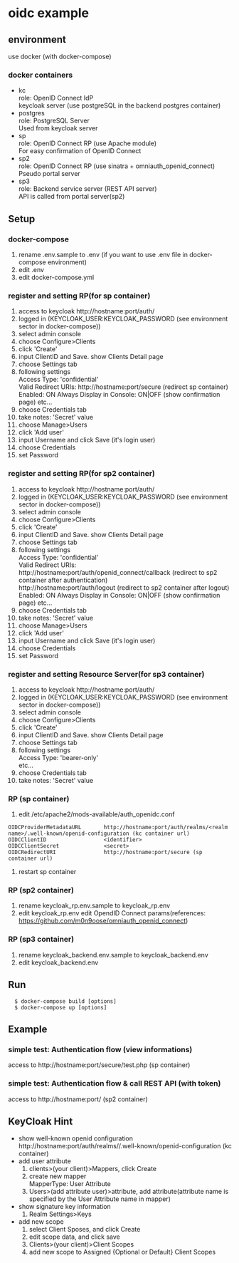 # oidc example
## environment
 use docker (with docker-compose)
### docker containers
 * kc  
   role: OpenID Connect IdP  
     keycloak server (use postgreSQL in the backend postgres container)  
 * postgres  
   role: PostgreSQL Server  
     Used from keycloak server  
 * sp  
   role: OpenID Connect RP (use Apache module)  
     For easy confirmation of OpenID Connect  
 * sp2  
   role: OpenID Connect RP (use sinatra + omniauth\_openid\_connect)  
     Pseudo portal server  
 * sp3  
   role: Backend service server (REST API server)  
     API is called from portal server(sp2)  
## Setup
### docker-compose
 1. rename .env.sample to .env (if you want to use .env file in docker-compose environment)
 1. edit .env
 1. edit docker-compose.yml
### register and setting RP(for sp container)
 1. access to keycloak http://hostname:port/auth/
 1. logged in (KEYCLOAK\_USER:KEYCLOAK\_PASSWORD (see environment sector in docker-compose))
 1. select admin console
 1. choose Configure\>Clients
 1. click 'Create'
 1. input ClientID and Save. show Clients Detail page
 1. choose Settings tab
 1. following settings  
    Access Type: 'confidential'  
    Valid Redirect URIs: http://hostname:port/secure (redirect sp container)  
    Enabled: ON
    Always Display in Console: ON|OFF (show confirmation page)
    etc...  
 1. choose Credentials tab
 1. take notes: 'Secret' value
 1. choose Manage\>Users
 1. click 'Add user'
 1. input Username and click Save (it's login user)
 1. choose Credentials
 1. set Password
### register and setting RP(for sp2 container)
 1. access to keycloak http://hostname:port/auth/
 1. logged in (KEYCLOAK\_USER:KEYCLOAK\_PASSWORD (see environment sector in docker-compose))
 1. select admin console
 1. choose Configure\>Clients
 1. click 'Create'
 1. input ClientID and Save. show Clients Detail page
 1. choose Settings tab
 1. following settings  
    Access Type: 'confidential'  
    Valid Redirect URIs:  
      http://hostname:port/auth/openid_connect/callback (redirect to sp2 container after authentication)  
      http://hostname:port/auth/logout (redirect to sp2 container after logout)  
    Enabled: ON
    Always Display in Console: ON|OFF (show confirmation page)
    etc...  
 1. choose Credentials tab
 1. take notes: 'Secret' value
 1. choose Manage\>Users
 1. click 'Add user'
 1. input Username and click Save (it's login user)
 1. choose Credentials
 1. set Password
### register and setting Resource Server(for sp3 container)
 1. access to keycloak http://hostname:port/auth/
 1. logged in (KEYCLOAK\_USER:KEYCLOAK\_PASSWORD (see environment sector in docker-compose))
 1. select admin console
 1. choose Configure\>Clients
 1. click 'Create'
 1. input ClientID and Save. show Clients Detail page
 1. choose Settings tab
 1. following settings  
    Access Type: 'bearer-only'  
    etc...  
 1. choose Credentials tab
 1. take notes: 'Secret' value
### RP (sp container)
 1. edit /etc/apache2/mods-available/auth\_openidc.conf
   ```
   OIDCProviderMetadataURL       http://hostname:port/auth/realms/<realm name>/.well-known/openid-configuration (kc container url)
   OIDCClientID                  <identifier>
   OIDCClientSecret              <secret>
   OIDCRedirectURI               http://hostname:port/secure (sp container url)
   ```
 1. restart sp container
### RP (sp2 container)
 1. rename keycloak\_rp.env.sample to keycloak\_rp.env
 1. edit keycloak\_rp.env
   edit OpendID Connect params(references: https://github.com/m0n9oose/omniauth_openid_connect)
### RP (sp3 container)
 1. rename keycloak\_backend.env.sample to keycloak\_backend.env
 1. edit keycloak\_backend.env
## Run
 ```
   $ docker-compose build [options]
   $ docker-compose up [options]
 ```
## Example
### simple test: Authentication flow (view informations)
 access to http://hostname:port/secure/test.php (sp container)
### simple test: Authentication flow & call REST API (with token)
 access to http://hostname:port/ (sp2 container)
## KeyCloak Hint
 * show well-known openid configuration  
   http://hostname:port/auth/realms/<realm name>/.well-known/openid-configuration (kc container)
 * add user attribute  
   1. clients>(your client)>Mappers, click Create
   1. create new mapper  
     MapperType: User Attribute
   1. Users>(add attribute user)>attribute, add attribute(attribute name is specified by the User Attribute name in mapper)
 * show signature key information  
   1. Realm Settings>Keys
 * add new scope  
   1. select Client Sposes, and click Create
   1. edit scope data, and click save
   1. Clients>(your client)>Client Scopes
   1. add new scope to Assigned {Optional or Default} Client Scopes
